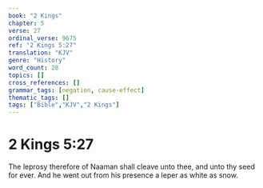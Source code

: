 ```yaml
---
book: "2 Kings"
chapter: 5
verse: 27
ordinal_verse: 9675
ref: "2 Kings 5:27"
translation: "KJV"
genre: "History"
word_count: 28
topics: []
cross_references: []
grammar_tags: [negation, cause-effect]
thematic_tags: []
tags: ["Bible","KJV","2 Kings"]
---
```


# 2 Kings 5:27

The leprosy therefore of Naaman shall cleave unto thee, and unto thy seed for ever. And he went out from his presence a leper as white as snow.
